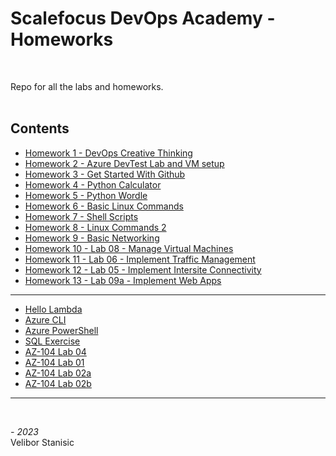 # Scalefocus DevOps Academy - Homeworks
<br/>

Repo for all the labs and homeworks.  
<br/>

## Contents
* [Homework 1 - DevOps Creative Thinking](https://github.com/NeonHermit/sa-homeworks/tree/main/Homework%201)
* [Homework 2 - Azure DevTest Lab and VM setup](https://github.com/NeonHermit/sa-homeworks/tree/main/Homework%202)
* [Homework 3 - Get Started With Github](https://github.com/NeonHermit/sa-homeworks/tree/main/Homework%203)
* [Homework 4 - Python Calculator](https://github.com/NeonHermit/sa-homeworks/tree/main/Homework%204)
* [Homework 5 - Python Wordle](https://github.com/NeonHermit/sa-homeworks/tree/main/Homework%205)
* [Homework 6 - Basic Linux Commands](https://github.com/NeonHermit/sa-homeworks/tree/main/Homework%206)
* [Homework 7 - Shell Scripts](https://github.com/NeonHermit/sa-homeworks/tree/main/Homework%207)
* [Homework 8 - Linux Commands 2](https://github.com/NeonHermit/sa-homeworks/tree/main/Homework%208)
* [Homework 9 - Basic Networking](https://github.com/NeonHermit/sa-homeworks/tree/main/Homework%209)
* [Homework 10 - Lab 08 - Manage Virtual Machines](https://github.com/NeonHermit/sa-homeworks/tree/main/Homework%2010)
* [Homework 11 - Lab 06 - Implement Traffic Management](https://github.com/NeonHermit/sa-homeworks/tree/main/Homework%2011)
* [Homework 12 - Lab 05 - Implement Intersite Connectivity](https://github.com/NeonHermit/sa-homeworks/tree/main/Homework%2012)
* [Homework 13 - Lab 09a - Implement Web Apps](https://github.com/NeonHermit/sa-homeworks/tree/main/Homework%2013)
---
  * [Hello Lambda](https://github.com/NeonHermit/sa-homeworks/tree/main/Hello%20Lambda)
  * [Azure CLI](https://github.com/NeonHermit/sa-homeworks/tree/main/Azure%20CLI)
  * [Azure PowerShell](https://github.com/NeonHermit/sa-homeworks/tree/main/Azure%20PowerShell)
  * [SQL Exercise](https://github.com/NeonHermit/sa-homeworks/tree/main/SQL%20Exercise)
  * [AZ-104 Lab 04](https://github.com/NeonHermit/sa-homeworks/tree/main/AZ-104%20Lab%2004)
  * [AZ-104 Lab 01](https://github.com/NeonHermit/sa-homeworks/tree/main/AZ-104%20Lab%2001)
  * [AZ-104 Lab 02a](https://github.com/NeonHermit/sa-homeworks/tree/main/AZ-104%20Lab%2002a)
  * [AZ-104 Lab 02b](https://github.com/NeonHermit/sa-homeworks/tree/main/AZ-104%20Lab%2002b)
---

<br/>

*- 2023*  
Velibor Stanisic


